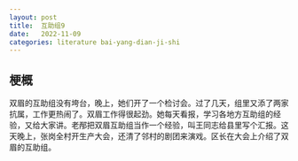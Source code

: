 ```yaml
---
layout: post
title:  互助组9
date:   2022-11-09
categories: literature bai-yang-dian-ji-shi
---
```


## 梗概

双眉的互助组没有垮台，晚上，她们开了一个检讨会。过了几天，组里又添了两家抗属，工作更热闹了。双眉工作得很起劲。她每天看报，学习各地方互助组的经验，又给大家讲。老邴把双眉互助组当作一个经验，叫王同志给县里写个汇报。这天晚上，张岗全村开生产大会，还清了邻村的剧团来演戏。区长在大会上介绍了双眉的互助组。